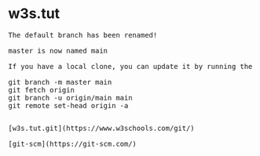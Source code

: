 # w3s.tut

<pre>
The default branch has been renamed!

master is now named main

If you have a local clone, you can update it by running the following commands.

git branch -m master main
git fetch origin
git branch -u origin/main main
git remote set-head origin -a
</pre>

<pre>

[w3s.tut.git](https://www.w3schools.com/git/)

[git-scm](https://git-scm.com/)


<pre>


